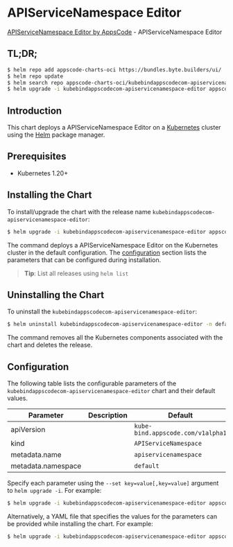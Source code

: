 # APIServiceNamespace Editor

[APIServiceNamespace Editor by AppsCode](https://byte.builders) - APIServiceNamespace Editor

## TL;DR;

```bash
$ helm repo add appscode-charts-oci https://bundles.byte.builders/ui/
$ helm repo update
$ helm search repo appscode-charts-oci/kubebindappscodecom-apiservicenamespace-editor --version=v0.4.19
$ helm upgrade -i kubebindappscodecom-apiservicenamespace-editor appscode-charts-oci/kubebindappscodecom-apiservicenamespace-editor -n default --create-namespace --version=v0.4.19
```

## Introduction

This chart deploys a APIServiceNamespace Editor on a [Kubernetes](http://kubernetes.io) cluster using the [Helm](https://helm.sh) package manager.

## Prerequisites

- Kubernetes 1.20+

## Installing the Chart

To install/upgrade the chart with the release name `kubebindappscodecom-apiservicenamespace-editor`:

```bash
$ helm upgrade -i kubebindappscodecom-apiservicenamespace-editor appscode-charts-oci/kubebindappscodecom-apiservicenamespace-editor -n default --create-namespace --version=v0.4.19
```

The command deploys a APIServiceNamespace Editor on the Kubernetes cluster in the default configuration. The [configuration](#configuration) section lists the parameters that can be configured during installation.

> **Tip**: List all releases using `helm list`

## Uninstalling the Chart

To uninstall the `kubebindappscodecom-apiservicenamespace-editor`:

```bash
$ helm uninstall kubebindappscodecom-apiservicenamespace-editor -n default
```

The command removes all the Kubernetes components associated with the chart and deletes the release.

## Configuration

The following table lists the configurable parameters of the `kubebindappscodecom-apiservicenamespace-editor` chart and their default values.

|     Parameter      | Description |                   Default                    |
|--------------------|-------------|----------------------------------------------|
| apiVersion         |             | <code>kube-bind.appscode.com/v1alpha1</code> |
| kind               |             | <code>APIServiceNamespace</code>             |
| metadata.name      |             | <code>apiservicenamespace</code>             |
| metadata.namespace |             | <code>default</code>                         |


Specify each parameter using the `--set key=value[,key=value]` argument to `helm upgrade -i`. For example:

```bash
$ helm upgrade -i kubebindappscodecom-apiservicenamespace-editor appscode-charts-oci/kubebindappscodecom-apiservicenamespace-editor -n default --create-namespace --version=v0.4.19 --set apiVersion=kube-bind.appscode.com/v1alpha1
```

Alternatively, a YAML file that specifies the values for the parameters can be provided while
installing the chart. For example:

```bash
$ helm upgrade -i kubebindappscodecom-apiservicenamespace-editor appscode-charts-oci/kubebindappscodecom-apiservicenamespace-editor -n default --create-namespace --version=v0.4.19 --values values.yaml
```
